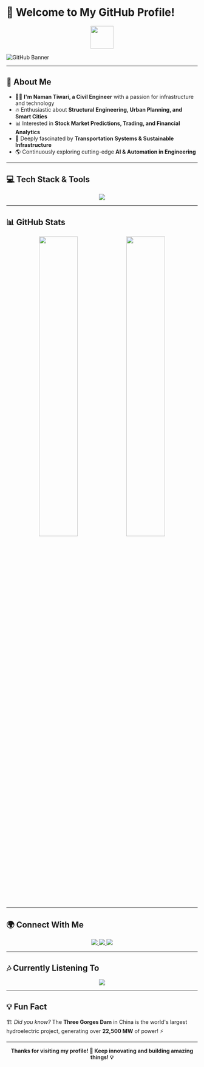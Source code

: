 # 🚀 Welcome to My GitHub Profile!

<p align="center">
  <img src="https://media.giphy.com/media/hvRJCLFzcasrR4ia7z/giphy.gif" width="60px">
</p>

![GitHub Banner](https://source.unsplash.com/1600x500/?civilengineering,construction)

---

## 🌟 About Me

- 👷‍♂️ **I'm Naman Tiwari, a Civil Engineer** with a passion for infrastructure and technology
- 🔥 Enthusiastic about **Structural Engineering, Urban Planning, and Smart Cities**
- 📊 Interested in **Stock Market Predictions, Trading, and Financial Analytics**
- 🚆 Deeply fascinated by **Transportation Systems & Sustainable Infrastructure**
- 🌎 Continuously exploring cutting-edge **AI & Automation in Engineering**

---

## 💻 Tech Stack & Tools

<p align="center">
  <img src="https://skillicons.dev/icons?i=python,js,react,html,css,git,github,vscode,autocad" />
</p>

---

## 📊 GitHub Stats

<p align="center">
  <img src="https://github-readme-stats.vercel.app/api?username=YourGitHubUsername&show_icons=true&theme=radical" width="45%" />
  <img src="https://github-readme-streak-stats.herokuapp.com/?user=YourGitHubUsername&theme=radical" width="45%" />
</p>

---

## 🌍 Connect With Me

<p align="center">
  <a href="https://linkedin.com/in/yourusername">
    <img src="https://img.shields.io/badge/LinkedIn-0077B5?style=for-the-badge&logo=linkedin&logoColor=white" />
  </a>
  <a href="https://twitter.com/yourusername">
    <img src="https://img.shields.io/badge/Twitter-1DA1F2?style=for-the-badge&logo=twitter&logoColor=white" />
  </a>
  <a href="https://instagram.com/yourusername">
    <img src="https://img.shields.io/badge/Instagram-E4405F?style=for-the-badge&logo=instagram&logoColor=white" />
  </a>
</p>

---

## 🎶 Currently Listening To

<p align="center">
  <a href="https://open.spotify.com/user/yourusername">
    <img src="https://novatorem.vercel.app/api/spotify" />
  </a>
</p>

---

## 💡 Fun Fact

🏗️ *Did you know?* The **Three Gorges Dam** in China is the world's largest hydroelectric project, generating over **22,500 MW** of power! ⚡

---

<p align="center">
  <b>Thanks for visiting my profile! 🚀 Keep innovating and building amazing things! 💡</b>
</p>
